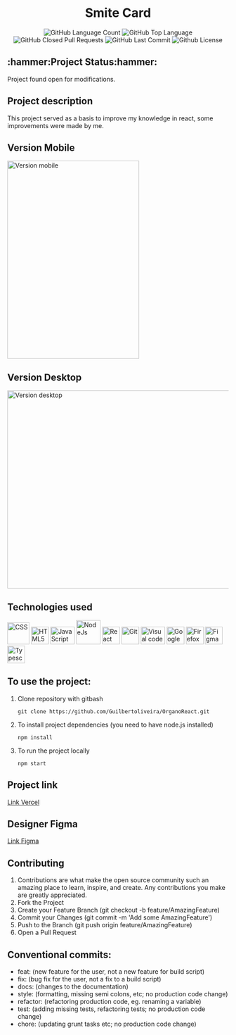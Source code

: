 <div align="center">
<h1>Smite Card</h1>
<img alt="GitHub Language Count" src="https://img.shields.io/github/languages/count/Guilbertoliveira/OrganoReact" />
<img alt="GitHub Top Language" src="https://img.shields.io/github/languages/top/Guilbertoliveira/OrganoReact" />
<img alt="GitHub Closed Pull Requests" src="https://img.shields.io/github/issues-pr-closed/Guilbertoliveira/OrganoReact" />
<img alt="GitHub Last Commit" src="https://img.shields.io/github/last-commit/Guilbertoliveira/OrganoReact" />
<img alt="Github License" src="https://img.shields.io/github/license/Guilbertoliveira/OrganoReact" /></div>

<h2>:hammer:Project Status:hammer:</h2>
<p>Project found open for modifications.</p>

<h2>Project description</h2>
<p>This project served as a basis to improve my knowledge in react, some improvements were made by me.</p>

<h2>Version Mobile</h2>
<img src="https://user-images.githubusercontent.com/41201436/236690559-c1c5029c-6eec-4e44-90b8-060aa87bc42e.gif" width="300" height="450" title="Version mobile" />

<h2>Version Desktop</h2>
<img src="https://user-images.githubusercontent.com/41201436/236690504-b5a9e32c-f2d2-4176-8195-ac90121aff75.gif" width="750" height="450" title="Version desktop"/>

<h2>Technologies used</h2>
<div>
    <img src="https://cdn.jsdelivr.net/gh/devicons/devicon/icons/css3/css3-plain-wordmark.svg" width="50" title="CSS"  />
    <img src="https://cdn.jsdelivr.net/gh/devicons/devicon/icons/html5/html5-plain-wordmark.svg" width="40" title="HTML5"  />
    <img src="https://cdn.jsdelivr.net/gh/devicons/devicon/icons/javascript/javascript-plain.svg" height="40" width="55" title="JavaScript"/>
    <img src="https://cdn.jsdelivr.net/gh/devicons/devicon/icons/nodejs/nodejs-plain-wordmark.svg" width="55" title="NodeJs" />
    <img src="https://cdn.jsdelivr.net/gh/devicons/devicon/icons/react/react-original-wordmark.svg" width="40" title="React" />
    <img src="https://cdn.jsdelivr.net/gh/devicons/devicon/icons/git/git-plain-wordmark.svg" width="40" title="Git" />
    <img src="https://cdn.jsdelivr.net/gh/devicons/devicon/icons/visualstudio/visualstudio-plain.svg" height="40" width="55" title="Visual code"  />
    <img src="https://cdn.jsdelivr.net/gh/devicons/devicon/icons/chrome/chrome-original-wordmark.svg" width="40" title="Google Chrome"/>
    <img src="https://cdn.jsdelivr.net/gh/devicons/devicon/icons/firefox/firefox-original-wordmark.svg" width="40" title="Firefox" />
    <img src="https://cdn.jsdelivr.net/gh/devicons/devicon/icons/figma/figma-original.svg" width="40" title="Figma"  />
    <img src="https://cdn.jsdelivr.net/gh/devicons/devicon/icons/typescript/typescript-original.svg" width="40" title="Typescript"/>
</div> 

<h2>To use the project:</h2>
<ol>

<li>Clone repository with gitbash</li>

```
git clone https://github.com/Guilbertoliveira/OrganoReact.git
```

<li>To install project dependencies (you need to have node.js installed)</li>

```
npm install
```

<li>To run the project locally</li>

```
npm start
```

</ol>
<h2> Project link </h2>
<a href="https://organo-react-psi.vercel.app/">Link Vercel</a>

<h2> Designer Figma</h2>
<a href="https://www.figma.com/file/T6BLI1HfB81eYOiVgpqQz7/Projeto-Intro-ao-React?type=design&node-id=134-128&t=8z6E05wTNBIWsNKA-0">Link Figma</a>
<br>

<h2>Contributing</h2>
<ol>
<li>Contributions are what make the open source community such an amazing place to learn, inspire, and create. Any contributions you make are greatly appreciated.</li>
<li>Fork the Project</li>
<li>Create your Feature Branch (git checkout -b feature/AmazingFeature)</li>
<li>Commit your Changes (git commit -m 'Add some AmazingFeature')</li>
<li>Push to the Branch (git push origin feature/AmazingFeature)</li>
<li>Open a Pull Request</li>
</ol>

<h2>Conventional commits:</h2>
<ul>
    <li>feat: (new feature for the user, not a new feature for build script)</li>
    <li>fix: (bug fix for the user, not a fix to a build script)</li>
    <li>docs: (changes to the documentation)</li>
    <li>style: (formatting, missing semi colons, etc; no production code change)</li>
    <li>refactor: (refactoring production code, eg. renaming a variable)</li>
    <li>test: (adding missing tests, refactoring tests; no production code change)</li>
    <li>chore: (updating grunt tasks etc; no production code change)</li>
</ul>


